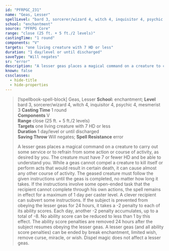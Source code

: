 ```yaml
---
id: "PFRPGC_231"
name: "Geas, Lesser"
spellLevel: "bard 3, sorcerer/wizard 4, witch 4, inquisitor 4, psychic 4, mesmerist 3"
school: "enchantment"
source: "PFRPG Core"
range: "close (25 ft. + 5 ft./2 levels)"
castingTime: "1 round"
components: "V"
targets: "one living creature with 7 HD or less"
duration: "1 day/level or until discharged"
saveType: "Will negates"
sr: "error"
description: "A lesser geas places a magical command on a creature to carry out some service or to refrain from some action or course of activity, as desired by you. The creature must have 7 or fewer HD and be able to understand you. While a geas cannot compel a creature to kill itself or perform acts that would result in certain death, it can cause almost any other course of activity.  The geased creature must follow the given instructions until the geas is completed, no matter how long it takes.  If the instructions involve some open-ended task that the recipient cannot complete through his own actions, the spell remains in effect for a maximum of 1 day per caster level. A clever recipient can subvert some instructions.  If the subject is prevented from obeying the lesser geas for 24 hours, it takes a -2 penalty to each of its ability scores. Each day, another -2 penalty accumulates, up to a total of -8. No ability score can be reduced to less than 1 by this effect. The ability score penalties are removed 24 hours after the subject resumes obeying the lesser geas.  A lesser geas (and all ability score penalties) can be ended by break enchantment, limited wish, remove curse, miracle, or wish. Dispel magic does not affect a lesser geas."
known: false
cssclasses:
  - hide-title
  - hide-properties
---
```


> [!spellbook-spell-block] Geas, Lesser
> **School:** enchantment; **Level** bard 3, sorcerer/wizard 4, witch 4, inquisitor 4, psychic 4, mesmerist 3
> **Casting Time** 1 round  
> **Components** V  
> **Range** close (25 ft. + 5 ft./2 levels)  
> **Targets** one living creature with 7 HD or less  
> **Duration** 1 day/level or until discharged  
> **Saving Throw** Will negates; **Spell Resistance** error
> 
> A lesser geas places a magical command on a creature to carry out some service or to refrain from some action or course of activity, as desired by you. The creature must have 7 or fewer HD and be able to understand you. While a geas cannot compel a creature to kill itself or perform acts that would result in certain death, it can cause almost any other course of activity.  The geased creature must follow the given instructions until the geas is completed, no matter how long it takes.  If the instructions involve some open-ended task that the recipient cannot complete through his own actions, the spell remains in effect for a maximum of 1 day per caster level. A clever recipient can subvert some instructions.  If the subject is prevented from obeying the lesser geas for 24 hours, it takes a -2 penalty to each of its ability scores. Each day, another -2 penalty accumulates, up to a total of -8. No ability score can be reduced to less than 1 by this effect. The ability score penalties are removed 24 hours after the subject resumes obeying the lesser geas.  A lesser geas (and all ability score penalties) can be ended by break enchantment, limited wish, remove curse, miracle, or wish. Dispel magic does not affect a lesser geas.